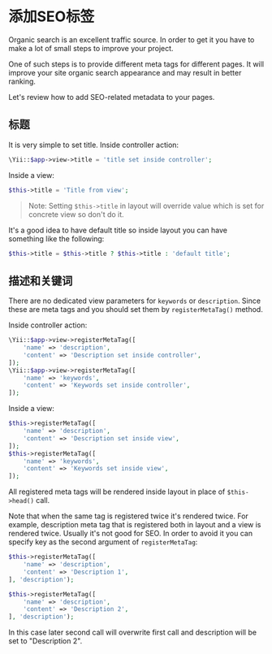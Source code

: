 # 添加SEO标签

Organic search is an excellent traffic source. In order to get it you have to make a lot of small steps to improve
your project.

One of such steps is to provide different meta tags for different pages. It will improve your site organic search
appearance and may result in better ranking.

Let's review how to add SEO-related metadata to your pages.

## 标题

It is very simple to set title. Inside controller action:

```php
\Yii::$app->view->title = 'title set inside controller';
```

Inside a view:

```php
$this->title = 'Title from view';
```

> Note: Setting `$this->title` in layout will override value which is set for concrete view so don't do it.

It's a good idea to have default title so inside layout you can have something like the following:

```php
$this->title = $this->title ? $this->title : 'default title';
```
 
 
## 描述和关键词

There are no dedicated view parameters for `keywords` or  `description`. Since these are meta tags and you should
set them by `registerMetaTag()` method.


Inside controller action:

```php
\Yii::$app->view->registerMetaTag([
    'name' => 'description',
    'content' => 'Description set inside controller',
]);
\Yii::$app->view->registerMetaTag([
    'name' => 'keywords',
    'content' => 'Keywords set inside controller',
]);
```

Inside a view:

```php
$this->registerMetaTag([
    'name' => 'description',
    'content' => 'Description set inside view',
]);
$this->registerMetaTag([
    'name' => 'keywords',
    'content' => 'Keywords set inside view',
]);
```

All registered meta tags will be rendered inside layout in place of `$this->head()` call.

Note that when the same tag is registered twice it's rendered twice. For example, description meta tag that is registered
both in layout and a view is rendered twice. Usually it's not good for SEO. In order to avoid it you can specify key
as the second argument of `registerMetaTag`:

```php
$this->registerMetaTag([
    'name' => 'description',
    'content' => 'Description 1',
], 'description');

$this->registerMetaTag([
    'name' => 'description',
    'content' => 'Description 2',
], 'description');
```

In this case later second call will overwrite first call and description will be set to "Description 2".
